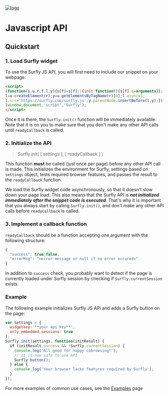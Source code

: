 <a href="https://www.surfly.com/">![logo](images/logosmall.png)</a>
# Javascript API

## Quickstart
### 1. Load Surfly widget

To use the Surfly JS API, you will first need to include our snippet on your webpage:

```html
<script>
(function(s,u,r,f,l,y){s[f]=s[f]||{init:function(){s[f].q=arguments}};
l=u.createElement(r);y=u.getElementsByTagName(r)[0];l.async=1;
l.src='https://surfly.com/surfly.js';y.parentNode.insertBefore(l,y);})
(window,document,'script','Surfly');
</script>
```

Once it is there, the `Surfly.init()` function will be immediately available. Note that it is on you to make sure that you don't make any other API calls until `readyCallback` is called.

### 2. Initialize the API

> Surfly.init( [ settings ], [ readyCallback ] )

This function **must** be called (just once per page) before any other API call is made. This initializes the environment for Surfly, settings based on `settings` object, tests required browser features, and passes the result to the `readyCallback` function.

We load the Surfly widget code asynchronously, so that it doesn't slow down your page load. This also means that the Surfly API is _**not initialized immediately after the snippet code is executed**_. That's why it is important that you always start by calling `Surfly.init()`, and don't make any other API calls before `readyCallback` is called.


### 3. Implement a callback function

`readyCallback` should be a function accepting one argument with the following structure:

```javascript
{
  "success": true|false,
  "errorMsg": "<error message or null if no error occured>"
}
```

In addition to `success` check, you probably want to detect if the page is currently loaded under Surfly session by checking if `Surfly.currentSession` exists.

### Example

The following example initializes Surfly JS API and adds a Surfly button on the page:

```javascript
var settings = {
  widgetkey:'**your api key**',
  only_embedded_sessions: true
};
Surfly.init(settings, function(initResult) {
  if (initResult.success && !Surfly.currentSession) {
    console.log('All good for happy cobrowsing!');
    // it is now safe to use API
    Surfly.button();
  } else {
    console.log('Your browser lacks features required by Surfly');
  }
});
```

For more examples of common use cases, see the [Examples](javascript-api/examples.md) page
